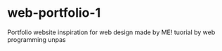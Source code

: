 # web-portfolio-1
Portfolio website inspiration for web design made by ME!
tuorial by web programming unpas
